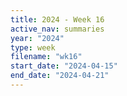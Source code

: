 ```yaml
---
title: 2024 - Week 16
active_nav: summaries
year: "2024"
type: week
filename: "wk16"
start_date: "2024-04-15"
end_date: "2024-04-21"
---
```

